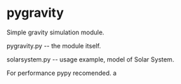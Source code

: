 # pygravity
Simple gravity simulation module.  

pygravity.py -- the module itself.

solarsystem.py -- usage example, model of Solar System.

For performance pypy recomended.
a

